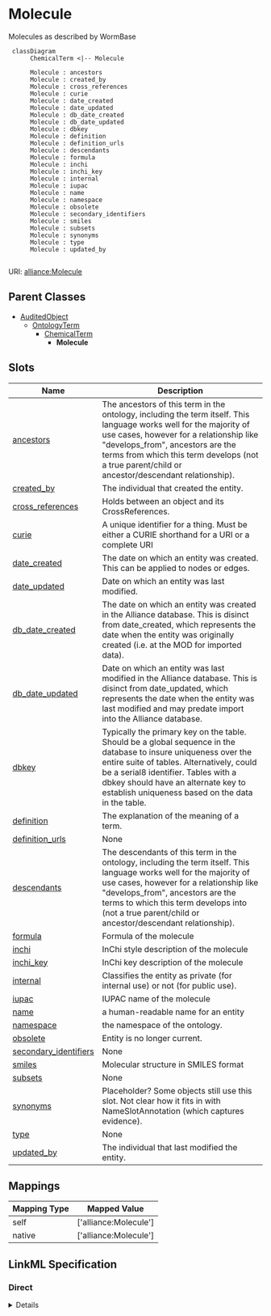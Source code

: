 # Molecule

Molecules as described by WormBase


```mermaid
 classDiagram
      ChemicalTerm <|-- Molecule
      
      Molecule : ancestors
      Molecule : created_by
      Molecule : cross_references
      Molecule : curie
      Molecule : date_created
      Molecule : date_updated
      Molecule : db_date_created
      Molecule : db_date_updated
      Molecule : dbkey
      Molecule : definition
      Molecule : definition_urls
      Molecule : descendants
      Molecule : formula
      Molecule : inchi
      Molecule : inchi_key
      Molecule : internal
      Molecule : iupac
      Molecule : name
      Molecule : namespace
      Molecule : obsolete
      Molecule : secondary_identifiers
      Molecule : smiles
      Molecule : subsets
      Molecule : synonyms
      Molecule : type
      Molecule : updated_by
      

```



URI: [alliance:Molecule](http://alliancegenome.org/Molecule)


## Parent Classes

* [AuditedObject](AuditedObject.md)
    * [OntologyTerm](OntologyTerm.md)
        * [ChemicalTerm](ChemicalTerm.md)
            * **Molecule**




<!-- no inheritance hierarchy -->


## Slots

| Name | Description  |
| ---  | ---  |
| [ancestors](ancestors.md) | The ancestors of this term in the ontology, including the term itself. This language works well for the majority of use cases, however for a relationship like "develops_from", ancestors are the terms from which this term develops (not a true parent/child or ancestor/descendant relationship). |
| [created_by](created_by.md) | The individual that created the entity. |
| [cross_references](cross_references.md) | Holds between an object and its CrossReferences. |
| [curie](curie.md) | A unique identifier for a thing. Must be either a CURIE shorthand for a URI or a complete URI |
| [date_created](date_created.md) | The date on which an entity was created. This can be applied to nodes or edges. |
| [date_updated](date_updated.md) | Date on which an entity was last modified. |
| [db_date_created](db_date_created.md) | The date on which an entity was created in the Alliance database.  This is disinct from date_created, which represents the date when the entity was originally created (i.e. at the MOD for imported data). |
| [db_date_updated](db_date_updated.md) | Date on which an entity was last modified in the Alliance database.  This is disinct from date_updated, which represents the date when the entity was last modified and may predate import into the Alliance database. |
| [dbkey](dbkey.md) | Typically the primary key on the table.  Should be a global sequence in the database to insure uniqueness over the entire suite of tables.  Alternatively, could be a serial8 identifier. Tables with a dbkey should have an alternate key to establish uniqueness based on the data in the table. |
| [definition](definition.md) | The explanation of the meaning of a term. |
| [definition_urls](definition_urls.md) | None |
| [descendants](descendants.md) | The descendants of this term in the ontology, including the term itself. This language works well for the majority of use cases, however for a relationship like "develops_from", ancestors are the terms to which this term develops into (not a true parent/child or ancestor/descendant relationship). |
| [formula](formula.md) | Formula of the molecule |
| [inchi](inchi.md) | InChi style description of the molecule |
| [inchi_key](inchi_key.md) | InChi key description of the molecule |
| [internal](internal.md) | Classifies the entity as private (for internal use) or not (for public use). |
| [iupac](iupac.md) | IUPAC name of the molecule |
| [name](name.md) | a human-readable name for an entity |
| [namespace](namespace.md) | the namespace of the ontology. |
| [obsolete](obsolete.md) | Entity is no longer current. |
| [secondary_identifiers](secondary_identifiers.md) | None |
| [smiles](smiles.md) | Molecular structure in SMILES format |
| [subsets](subsets.md) | None |
| [synonyms](synonyms.md) | Placeholder? Some objects still use this slot. Not clear how it fits in with NameSlotAnnotation (which captures evidence). |
| [type](type.md) | None |
| [updated_by](updated_by.md) | The individual that last modified the entity. |


## Mappings

| Mapping Type | Mapped Value |
| ---  | ---  |
| self | ['alliance:Molecule'] |
| native | ['alliance:Molecule'] |




## LinkML Specification

<!-- TODO: investigate https://stackoverflow.com/questions/37606292/how-to-create-tabbed-code-blocks-in-mkdocs-or-sphinx -->

### Direct

<details>
```yaml
name: Molecule
description: Molecules as described by WormBase
from_schema: https://github.com/alliance-genome/agr_curation_schema/ontologyTerm.yaml
is_a: ChemicalTerm

```
</details>

### Induced

<details>
```yaml
name: Molecule
description: Molecules as described by WormBase
from_schema: https://github.com/alliance-genome/agr_curation_schema/ontologyTerm.yaml
is_a: ChemicalTerm
attributes:
  inchi:
    name: inchi
    description: InChi style description of the molecule
    from_schema: https://github.com/alliance-genome/agr_curation_schema/ontologyTerm.yaml
    domain: Molecule
    alias: inchi
    owner: Molecule
    domain_of:
    - ChemicalTerm
    range: string
  inchi_key:
    name: inchi_key
    description: InChi key description of the molecule
    from_schema: https://github.com/alliance-genome/agr_curation_schema/ontologyTerm.yaml
    domain: Molecule
    alias: inchi_key
    owner: Molecule
    domain_of:
    - ChemicalTerm
    range: string
  iupac:
    name: iupac
    description: IUPAC name of the molecule
    from_schema: https://github.com/alliance-genome/agr_curation_schema/ontologyTerm.yaml
    domain: Molecule
    alias: iupac
    owner: Molecule
    domain_of:
    - ChemicalTerm
    range: string
  formula:
    name: formula
    description: Formula of the molecule
    from_schema: https://github.com/alliance-genome/agr_curation_schema/ontologyTerm.yaml
    domain: Molecule
    alias: formula
    owner: Molecule
    domain_of:
    - ChemicalTerm
    range: string
  smiles:
    name: smiles
    description: Molecular structure in SMILES format
    from_schema: https://github.com/alliance-genome/agr_curation_schema/ontologyTerm.yaml
    domain: Molecule
    alias: smiles
    owner: Molecule
    domain_of:
    - ChemicalTerm
    range: string
  curie:
    name: curie
    description: A unique identifier for a thing. Must be either a CURIE shorthand
      for a URI or a complete URI
    from_schema: https://github.com/alliance-genome/agr_curation_schema/core.yaml
    multivalued: false
    identifier: true
    alias: curie
    owner: Molecule
    domain_of:
    - OntologyTerm
    - PhenotypeAnnotation
    - DiseaseAnnotation
    - BiologicalEntity
    - BiologicalEntityDTO
    - Chromosome
    - Assembly
    - Identifier
    - Figure
    - Image
    - Laboratory
    - InformationContentEntity
    - Reference
    - Resource
    - ModCorpusAssociation
    - GeneInteraction
    - ExpressionExperiment
    - GeneNomenclatureSet
    range: uriorcurie
    required: true
  dbkey:
    name: dbkey
    description: Typically the primary key on the table.  Should be a global sequence
      in the database to insure uniqueness over the entire suite of tables.  Alternatively,
      could be a serial8 identifier. Tables with a dbkey should have an alternate
      key to establish uniqueness based on the data in the table.
    from_schema: https://github.com/alliance-genome/agr_curation_schema/core.yaml
    alias: dbkey
    owner: Molecule
    domain_of:
    - OntologyTerm
    - ExternalDatabaseLink
    range: string
  name:
    name: name
    description: a human-readable name for an entity
    notes:
    - May want to convert this into a slot that uses NameSlotAnnotation.
    from_schema: https://github.com/alliance-genome/agr_curation_schema/affectedGenomicModel
    multivalued: false
    alias: name
    owner: Molecule
    domain_of:
    - OntologyTerm
    - ResourceDescriptor
    - ResourceDescriptorPage
    - AffectedGenomicModel
    - AffectedGenomicModelDTO
    - VocabularyTerm
    - Vocabulary
    - VocabularyTermSet
    - Antibody
    - CurationReportGroup
    - CurationReport
    - BulkLoadGroup
    - BulkLoad
    range: string
  definition:
    name: definition
    description: The explanation of the meaning of a term.
    from_schema: https://github.com/alliance-genome/agr_curation_schema/ontologyTerm.yaml
    alias: definition
    owner: Molecule
    domain_of:
    - OntologyTerm
    - VocabularyTerm
    range: string
  definition_urls:
    name: definition_urls
    from_schema: https://github.com/alliance-genome/agr_curation_schema/ontologyTerm.yaml
    multivalued: true
    alias: definition_urls
    owner: Molecule
    domain_of:
    - OntologyTerm
    range: string
  type:
    name: type
    from_schema: https://github.com/alliance-genome/agr_curation_schema/core.yaml
    alias: type
    owner: Molecule
    domain_of:
    - OntologyTerm
    range: uriorcurie
  cross_references:
    name: cross_references
    description: Holds between an object and its CrossReferences.
    from_schema: https://github.com/alliance-genome/agr_curation_schema/core.yaml
    aliases:
    - xrefs
    singular_name: cross_reference
    multivalued: true
    alias: cross_references
    owner: Molecule
    domain_of:
    - OntologyTerm
    - GenomicEntity
    - AuthorReference
    - Antibody
    - GeneInteraction
    range: CrossReference
  synonyms:
    name: synonyms
    description: Placeholder? Some objects still use this slot. Not clear how it fits
      in with NameSlotAnnotation (which captures evidence).
    from_schema: https://github.com/alliance-genome/agr_curation_schema/core.yaml
    multivalued: true
    alias: synonyms
    owner: Molecule
    domain_of:
    - OntologyTerm
    - ResourceDescriptor
    - Resource
    - GeneNomenclatureSet
    range: string
    required: false
  namespace:
    name: namespace
    description: the namespace of the ontology.
    from_schema: https://github.com/alliance-genome/agr_curation_schema/ontologyTerm.yaml
    alias: namespace
    owner: Molecule
    domain_of:
    - OntologyTerm
    range: string
  subsets:
    name: subsets
    from_schema: https://github.com/alliance-genome/agr_curation_schema/ontologyTerm.yaml
    multivalued: true
    alias: subsets
    owner: Molecule
    domain_of:
    - OntologyTerm
    range: string
  secondary_identifiers:
    name: secondary_identifiers
    from_schema: https://github.com/alliance-genome/agr_curation_schema/core.yaml
    aliases:
    - secondary_ids
    multivalued: true
    alias: secondary_identifiers
    owner: Molecule
    domain_of:
    - OntologyTerm
    - GenomicEntity
    - GenomicEntityDTO
    - Figure
    - Image
    - Antibody
    range: uriorcurie
  ancestors:
    name: ancestors
    description: The ancestors of this term in the ontology, including the term itself.
      This language works well for the majority of use cases, however for a relationship
      like "develops_from", ancestors are the terms from which this term develops
      (not a true parent/child or ancestor/descendant relationship).
    from_schema: https://github.com/alliance-genome/agr_curation_schema/ontologyTerm.yaml
    multivalued: true
    alias: ancestors
    owner: Molecule
    domain_of:
    - OntologyTerm
    range: OntologyTermClosure
  descendants:
    name: descendants
    description: The descendants of this term in the ontology, including the term
      itself. This language works well for the majority of use cases, however for
      a relationship like "develops_from", ancestors are the terms to which this term
      develops into (not a true parent/child or ancestor/descendant relationship).
    from_schema: https://github.com/alliance-genome/agr_curation_schema/ontologyTerm.yaml
    multivalued: true
    alias: descendants
    owner: Molecule
    domain_of:
    - OntologyTerm
    range: OntologyTermClosure
  created_by:
    name: created_by
    description: The individual that created the entity.
    from_schema: https://github.com/alliance-genome/agr_curation_schema/core.yaml
    domain: AuditedObject
    multivalued: false
    alias: created_by
    owner: Molecule
    domain_of:
    - AuditedObject
    range: Person
  date_created:
    name: date_created
    description: The date on which an entity was created. This can be applied to nodes
      or edges.
    from_schema: https://github.com/alliance-genome/agr_curation_schema/core.yaml
    aliases:
    - creation_date
    exact_mappings:
    - dct:createdOn
    - WIKIDATA_PROPERTY:P577
    alias: date_created
    owner: Molecule
    domain_of:
    - AuditedObject
    - AuditedObjectDTO
    range: datetime
  updated_by:
    name: updated_by
    description: The individual that last modified the entity.
    from_schema: https://github.com/alliance-genome/agr_curation_schema/core.yaml
    domain: AuditedObject
    multivalued: false
    alias: updated_by
    owner: Molecule
    domain_of:
    - AuditedObject
    range: Person
  date_updated:
    name: date_updated
    description: Date on which an entity was last modified.
    from_schema: https://github.com/alliance-genome/agr_curation_schema/core.yaml
    aliases:
    - date_last_modified
    alias: date_updated
    owner: Molecule
    domain_of:
    - AuditedObject
    - AuditedObjectDTO
    range: datetime
  db_date_created:
    name: db_date_created
    description: The date on which an entity was created in the Alliance database.  This
      is disinct from date_created, which represents the date when the entity was
      originally created (i.e. at the MOD for imported data).
    from_schema: https://github.com/alliance-genome/agr_curation_schema/core.yaml
    alias: db_date_created
    owner: Molecule
    domain_of:
    - AuditedObject
    - AuditedObjectDTO
    range: datetime
  db_date_updated:
    name: db_date_updated
    description: Date on which an entity was last modified in the Alliance database.  This
      is disinct from date_updated, which represents the date when the entity was
      last modified and may predate import into the Alliance database.
    from_schema: https://github.com/alliance-genome/agr_curation_schema/core.yaml
    alias: db_date_updated
    owner: Molecule
    domain_of:
    - AuditedObject
    - AuditedObjectDTO
    range: datetime
  internal:
    name: internal
    description: Classifies the entity as private (for internal use) or not (for public
      use).
    notes:
    - Default value is true.
    from_schema: https://github.com/alliance-genome/agr_curation_schema/core.yaml
    alias: internal
    owner: Molecule
    domain_of:
    - AuditedObject
    - AuditedObjectDTO
    range: boolean
    required: true
  obsolete:
    name: obsolete
    description: Entity is no longer current.
    notes:
    - Obsolete entities are preserved in the database for posterity but should not
      be publicly displayed.
    from_schema: https://github.com/alliance-genome/agr_curation_schema/core.yaml
    alias: obsolete
    owner: Molecule
    domain_of:
    - AuditedObject
    - AuditedObjectDTO
    range: boolean

```
</details>